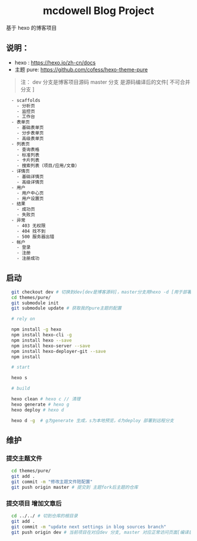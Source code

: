 # 
<h1 align="center">mcdowell Blog Project</h1>
基于 hexo 的博客项目

## 说明：
  - hexo : https://hexo.io/zh-cn/docs
  - 主题 pure: https://github.com/cofess/hexo-theme-pure

> 注： dev 分支是博客项目源码 master 分支 是源码编译后的文件[ 不可合并分支 ]

```bash
  - scaffolds
    - 分析页
    - 监控页
    - 工作台
  - 表单页
    - 基础表单页
    - 分步表单页
    - 高级表单页
  - 列表页
    - 查询表格
    - 标准列表
    - 卡片列表
    - 搜索列表（项目/应用/文章）
  - 详情页
    - 基础详情页
    - 高级详情页
  - 用户
    - 用户中心页
    - 用户设置页
  - 结果
    - 成功页
    - 失败页
  - 异常
    - 403 无权限
    - 404 找不到
    - 500 服务器出错
  - 帐户
    - 登录
    - 注册
    - 注册成功
```

## 启动

```bash
  git checkout dev # 切换到dev[dev是博客源码]，master分支用hexo -d [用于部署编译后文件]
  cd themes/pure/
  git submodule init
  git submodule update # 获取我的pure主题的配置

  # rely on

  npm install -g hexo
  npm install hexo-cli -g
  npm install hexo --save
  npm install hexo-server --save
  npm install hexo-deployer-git --save
  npm install

  # start

  hexo s

  # build

  hexo clean # hexo c // 清理
  hexo generate # hexo g
  hexo deploy # hexo d

  hexo d -g  # g为generate 生成，s为本地预览，d为deploy 部署到远程分支
```

## 维护

### 提交主题文件

```bash
  cd themes/pure/
  git add .
  git commit -m "修改主题文件陪配置"
  git push origin master # 提交到 主题fork后主题的仓库
```

### 提交项目 增加文章后

```bash
  cd ../../ # 切到仓库的根目录
  git add .
  git commit -m "update next settings in blog sources branch"
  git push origin dev # 当前项目在对应dev 分支, master 对应正常访问页面[编译后部署]
```
